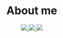 <h1 align="center">About me</h1>

<p align="center">
  <a href="https://taichone.com">
    <img src="https://img.shields.io/badge/Profile Page-green?style=for-the-badge" />
  </a>
  <a href="https://www.wantedly.com/id/miki_taichi">
    <img src="https://img.shields.io/badge/Wanteadly-cyan?style=for-the-badge" />
  </a>
  <a href="https://www.linkedin.com/in/taichi-miki-965641298">
    <img src="https://img.shields.io/badge/LinkedIn-blue?style=for-the-badge" />
  </a>
</p>
